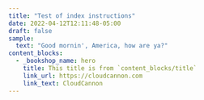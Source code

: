 ```yaml
---
title: "Test of index instructions"
date: 2022-04-12T12:11:48-05:00
draft: false
sample:
  text: "Good mornin', America, how are ya?"
content_blocks:
  - _bookshop_name: hero
    title: This title is from `content_blocks/title`
    link_url: https://cloudcannon.com
    link_text: CloudCannon
---
```


